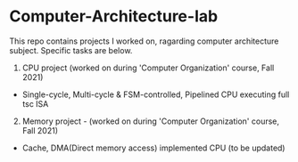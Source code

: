 # Computer-Architecture-lab

This repo contains projects I worked on, ragarding computer architecture subject. Specific tasks are below.


<List>
 
1. CPU project (worked on during 'Computer Organization' course, Fall 2021) 
 
 - Single-cycle, Multi-cycle & FSM-controlled, Pipelined CPU executing full tsc ISA
 
2. Memory project - (worked on during 'Computer Organization' course, Fall 2021) 
 
 - Cache, DMA(Direct memory access) implemented CPU (to be updated)
